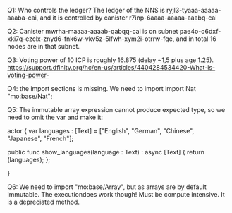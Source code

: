 Q1: Who controls the ledger?
The ledger of the NNS is ryjl3-tyaaa-aaaaa-aaaba-cai, and it is controlled by canister r7inp-6aaaa-aaaaa-aaabq-cai

Q2: Canister mwrha-maaaa-aaaab-qabqq-cai is on subnet pae4o-o6dxf-xki7q-ezclx-znyd6-fnk6w-vkv5z-5lfwh-xym2i-otrrw-fqe, and in total 16 nodes are in that subnet.

Q3: Voting power of 10 ICP is roughly 16.875 (delay ~1,5 plus age 1.25). https://support.dfinity.org/hc/en-us/articles/4404284534420-What-is-voting-power-

Q4: the import sections is missing. We need to import import Nat "mo:base/Nat";

Q5: The immutable array expression cannot produce expected type, so we need to omit the var and make it:  

actor {
  var languages : [Text] = ["English", "German", "Chinese", "Japanese", "French"];

  public func show_languages(language : Text) : async [Text] {
    return (languages);
  };
 
}

Q6: We need to import "mo:base/Array", but as arrays are by default immutable. The executiondoes work though! Must be compute intensive. It is a depreciated method. 



